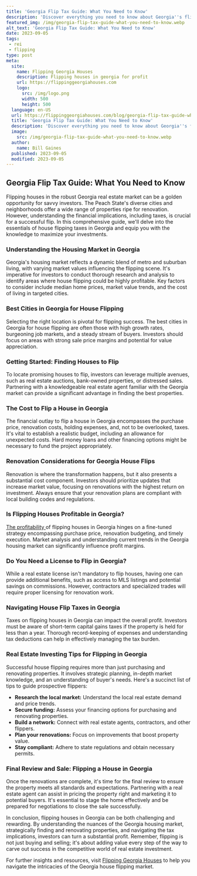 ```yaml
---
title: 'Georgia Flip Tax Guide: What You Need to Know'
description: 'Discover everything you need to know about Georgia''s flip tax regulations. A comprehensive guide for the curious homeowners and real estate enthusiasts.'
featured_img: /img/georgia-flip-tax-guide-what-you-need-to-know.webp
alt_text: 'Georgia Flip Tax Guide: What You Need to Know'
date: 2023-09-05
tags:
 - rei
 - flipping
type: post
meta:
  site:
    name: Flipping Georgia Houses
    description: Flipping houses in georgia for profit
    url: https://flippinggeorgiahouses.com
    logo:
      src: /img/logo.png
      width: 500
      height: 500
  language: en-US
  url: https://flippinggeorgiahouses.com/blog/georgia-flip-tax-guide-what-you-need-to-know
  title: 'Georgia Flip Tax Guide: What You Need to Know'
  description: 'Discover everything you need to know about Georgia''s flip tax regulations. A comprehensive guide for the curious homeowners and real estate enthusiasts.'
  image:
    src: /img/georgia-flip-tax-guide-what-you-need-to-know.webp
  author:
    name: Bill Gaines
  published: 2023-09-05
  modified: 2023-09-05
---
```



## Georgia Flip Tax Guide: What You Need to Know

Flipping houses in the robust Georgia real estate market can be a golden opportunity for savvy investors. The Peach State's diverse cities and neighborhoods offer a wide range of properties ripe for renovation. However, understanding the financial implications, including taxes, is crucial for a successful flip. In this comprehensive guide, we'll delve into the essentials of house flipping taxes in Georgia and equip you with the knowledge to maximize your investments.

### Understanding the Housing Market in Georgia

Georgia's housing market reflects a dynamic blend of metro and suburban living, with varying market values influencing the flipping scene. It's imperative for investors to conduct thorough research and analysis to identify areas where house flipping could be highly profitable. Key factors to consider include median home prices, market value trends, and the cost of living in targeted cities.

### Best Cities in Georgia for House Flipping

Selecting the right location is pivotal for flipping success. The best cities in Georgia for house flipping are often those with high growth rates, burgeoning job markets, and a steady stream of buyers. Investors should focus on areas with strong sale price margins and potential for value appreciation.

### Getting Started: Finding Houses to Flip

To locate promising houses to flip, investors can leverage multiple avenues, such as real estate auctions, bank-owned properties, or distressed sales. Partnering with a knowledgeable real estate agent familiar with the Georgia market can provide a significant advantage in finding the best properties.

### The Cost to Flip a House in Georgia

The financial outlay to flip a house in Georgia encompasses the purchase price, renovation costs, holding expenses, and, not to be overlooked, taxes. It's vital to establish a realistic budget, including an allowance for unexpected costs. Hard money loans and other financing options might be necessary to fund the project appropriately.

### Renovation Considerations for Georgia House Flips

Renovation is where the transformation happens, but it also presents a substantial cost component. Investors should prioritize updates that increase market value, focusing on renovations with the highest return on investment. Always ensure that your renovation plans are compliant with local building codes and regulations.

### Is Flipping Houses Profitable in Georgia?

[The   profitability  ](https://flippinggeorgiahouses.com/blog/contractor-connections-hiring-the-best-in-georgia)of flipping houses in Georgia hinges on a fine-tuned strategy encompassing purchase price, renovation budgeting, and timely execution. Market analysis and understanding current trends in the Georgia housing market can significantly influence profit margins.

### Do You Need a License to Flip in Georgia?

While a real estate license isn't mandatory to flip houses, having one can provide additional benefits, such as access to MLS listings and potential savings on commissions. However, contractors and specialized trades will require proper licensing for renovation work.

### Navigating House Flip Taxes in Georgia

Taxes on flipping houses in Georgia can impact the overall profit. Investors must be aware of short-term capital gains taxes if the property is held for less than a year. Thorough record-keeping of expenses and understanding tax deductions can help in effectively managing the tax burden.

### Real Estate Investing Tips for Flipping in Georgia

Successful house flipping requires more than just purchasing and renovating properties. It involves strategic planning, in-depth market knowledge, and an understanding of buyer's needs. Here's a succinct list of tips to guide prospective flippers:
  - **Research the local market:** Understand the local real estate demand and price trends.
  - **Secure funding:** Assess your financing options for purchasing and renovating properties.
  - **Build a network:** Connect with real estate agents, contractors, and other flippers.
  - **Plan your renovations:** Focus on improvements that boost property value.
  - **Stay compliant:** Adhere to state regulations and obtain necessary permits.

### Final Review and Sale: Flipping a House in Georgia

Once the renovations are complete, it's time for the final review to ensure the property meets all standards and expectations. Partnering with a real estate agent can assist in pricing the property right and marketing it to potential buyers. It's essential to stage the home effectively and be prepared for negotiations to close the sale successfully.

In conclusion, flipping houses in Georgia can be both challenging and rewarding. By understanding the nuances of the Georgia housing market, strategically finding and renovating properties, and navigating the tax implications, investors can turn a substantial profit. Remember, flipping is not just buying and selling; it's about adding value every step of the way to carve out success in the competitive world of real estate investment.

For further insights and resources, visit [Flipping Georgia Houses](https://flippinggeorgiahouses.com) to help you navigate the intricacies of the Georgia house flipping market.